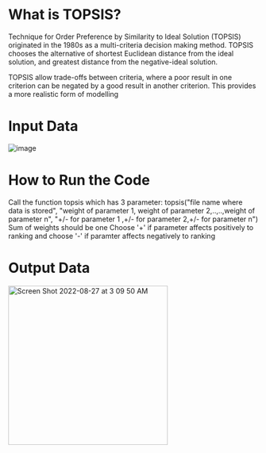 # What is TOPSIS?

Technique for Order Preference by Similarity to Ideal Solution (TOPSIS) originated in the 1980s as a multi-criteria decision making method. TOPSIS chooses the alternative of shortest Euclidean distance from the ideal solution, and greatest distance from the negative-ideal solution.

TOPSIS allow trade-offs between criteria, where a poor result in one criterion can be negated by a good result in another criterion. This provides a more realistic form of modelling

# Input Data

![image](https://user-images.githubusercontent.com/47549494/187021275-1dfae881-721b-4ffd-9dfb-47159c3c7fe2.png)

# How to Run the Code

Call the function topsis which has 3 parameter: topsis("file name where data is stored", "weight of parameter 1, weight of parameter 2,..,..,weight of parameter n", "+/- for parameter 1 ,+/- for parameter 2,+/- for parameter n")
Sum of weights should be one 
Choose '+' if parameter affects positively to ranking and choose '-' if paramter affects negatively to ranking

# Output Data

<img width="321" alt="Screen Shot 2022-08-27 at 3 09 50 AM" src="https://user-images.githubusercontent.com/47549494/187021415-72f6d68e-ea34-4c91-9fd7-b659feab4a59.png">


